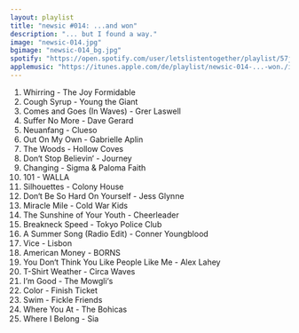 ```yaml
---
layout: playlist
title: "newsic #014: ...and won"
description: "... but I found a way."
image: "newsic-014.jpg"
bgimage: "newsic-014_bg.jpg"
spotify: "https://open.spotify.com/user/letslistentogether/playlist/57j4fYdcvasxzwbn8e5KhZ"
applemusic: "https://itunes.apple.com/de/playlist/newsic-014-...-won./idpl.06c55b9a970d46e7a503e0ef91e4ef66"
---
```


<ol>
	<li>Whirring - The Joy Formidable</li>
	<li>Cough Syrup - Young the Giant</li>
	<li>Comes and Goes (In Waves) - Grer Laswell</li>
	<li>Suffer No More - Dave Gerard</li>
	<li>Neuanfang - Clueso</li>
	<li>Out On My Own - Gabrielle Aplin</li>
	<li>The Woods - Hollow Coves</li>
	<li>Don‘t Stop Believin‘ - Journey</li>
	<li>Changing - Sigma & Paloma Faith</li>
	<li>101 - WALLA</li>
	<li>Silhouettes - Colony House</li>
	<li>Don‘t Be So Hard On Yourself - Jess Glynne</li>
	<li>Miracle Mile - Cold War Kids</li>
	<li>The Sunshine of Your Youth - Cheerleader</li>
	<li>Breakneck Speed - Tokyo Police Club</li>
	<li>A Summer Song (Radio Edit) - Conner Youngblood</li>
	<li>Vice - Lisbon</li>
	<li>American Money - BORNS</li>
	<li>You Don‘t Think You Like People Like Me - Alex Lahey</li>
	<li>T-Shirt Weather - Circa Waves</li>
	<li>I‘m Good - The Mowgli‘s</li>
	<li>Color - Finish Ticket</li>
	<li>Swim - Fickle Friends</li>
	<li>Where You At - The Bohicas</li>
	<li>Where I Belong - Sia</li>
</ol>